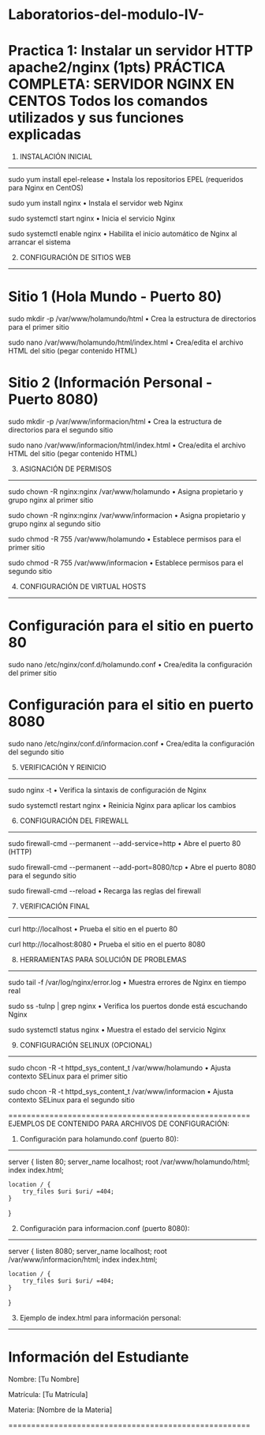# Laboratorios-del-modulo-IV-
Practica 1: Instalar un servidor HTTP apache2/nginx (1pts)
PRÁCTICA COMPLETA: SERVIDOR NGINX EN CENTOS
Todos los comandos utilizados y sus funciones explicadas
=====================================================

1. INSTALACIÓN INICIAL
-----------------------------------------------------
sudo yum install epel-release
  • Instala los repositorios EPEL (requeridos para Nginx en CentOS)

sudo yum install nginx
  • Instala el servidor web Nginx

sudo systemctl start nginx
  • Inicia el servicio Nginx

sudo systemctl enable nginx
  • Habilita el inicio automático de Nginx al arrancar el sistema

2. CONFIGURACIÓN DE SITIOS WEB
-----------------------------------------------------
# Sitio 1 (Hola Mundo - Puerto 80)
sudo mkdir -p /var/www/holamundo/html
  • Crea la estructura de directorios para el primer sitio

sudo nano /var/www/holamundo/html/index.html
  • Crea/edita el archivo HTML del sitio (pegar contenido HTML)

# Sitio 2 (Información Personal - Puerto 8080)
sudo mkdir -p /var/www/informacion/html
  • Crea la estructura de directorios para el segundo sitio

sudo nano /var/www/informacion/html/index.html
  • Crea/edita el archivo HTML del sitio (pegar contenido HTML)

3. ASIGNACIÓN DE PERMISOS
-----------------------------------------------------
sudo chown -R nginx:nginx /var/www/holamundo
  • Asigna propietario y grupo nginx al primer sitio

sudo chown -R nginx:nginx /var/www/informacion
  • Asigna propietario y grupo nginx al segundo sitio

sudo chmod -R 755 /var/www/holamundo
  • Establece permisos para el primer sitio

sudo chmod -R 755 /var/www/informacion
  • Establece permisos para el segundo sitio

4. CONFIGURACIÓN DE VIRTUAL HOSTS
-----------------------------------------------------
# Configuración para el sitio en puerto 80
sudo nano /etc/nginx/conf.d/holamundo.conf
  • Crea/edita la configuración del primer sitio

# Configuración para el sitio en puerto 8080
sudo nano /etc/nginx/conf.d/informacion.conf
  • Crea/edita la configuración del segundo sitio

5. VERIFICACIÓN Y REINICIO
-----------------------------------------------------
sudo nginx -t
  • Verifica la sintaxis de configuración de Nginx

sudo systemctl restart nginx
  • Reinicia Nginx para aplicar los cambios

6. CONFIGURACIÓN DEL FIREWALL
-----------------------------------------------------
sudo firewall-cmd --permanent --add-service=http
  • Abre el puerto 80 (HTTP)

sudo firewall-cmd --permanent --add-port=8080/tcp
  • Abre el puerto 8080 para el segundo sitio

sudo firewall-cmd --reload
  • Recarga las reglas del firewall

7. VERIFICACIÓN FINAL
-----------------------------------------------------
curl http://localhost
  • Prueba el sitio en el puerto 80

curl http://localhost:8080
  • Prueba el sitio en el puerto 8080

8. HERRAMIENTAS PARA SOLUCIÓN DE PROBLEMAS
-----------------------------------------------------
sudo tail -f /var/log/nginx/error.log
  • Muestra errores de Nginx en tiempo real

sudo ss -tulnp | grep nginx
  • Verifica los puertos donde está escuchando Nginx

sudo systemctl status nginx
  • Muestra el estado del servicio Nginx

9. CONFIGURACIÓN SELINUX (OPCIONAL)
-----------------------------------------------------
sudo chcon -R -t httpd_sys_content_t /var/www/holamundo
  • Ajusta contexto SELinux para el primer sitio

sudo chcon -R -t httpd_sys_content_t /var/www/informacion
  • Ajusta contexto SELinux para el segundo sitio

=====================================================
EJEMPLOS DE CONTENIDO PARA ARCHIVOS DE CONFIGURACIÓN:

1. Configuración para holamundo.conf (puerto 80):
----------------------------------------
server {
    listen 80;
    server_name localhost;
    root /var/www/holamundo/html;
    index index.html;

    location / {
        try_files $uri $uri/ =404;
    }
}

2. Configuración para informacion.conf (puerto 8080):
----------------------------------------
server {
    listen 8080;
    server_name localhost;
    root /var/www/informacion/html;
    index index.html;

    location / {
        try_files $uri $uri/ =404;
    }
}

3. Ejemplo de index.html para información personal:
----------------------------------------
<!DOCTYPE html>
<html>
<head>
    <title>Información Personal</title>
</head>
<body>
    <h1>Información del Estudiante</h1>
    <p>Nombre: [Tu Nombre]</p>
    <p>Matrícula: [Tu Matrícula]</p>
    <p>Materia: [Nombre de la Materia]</p>
</body>
</html>
=====================================================
